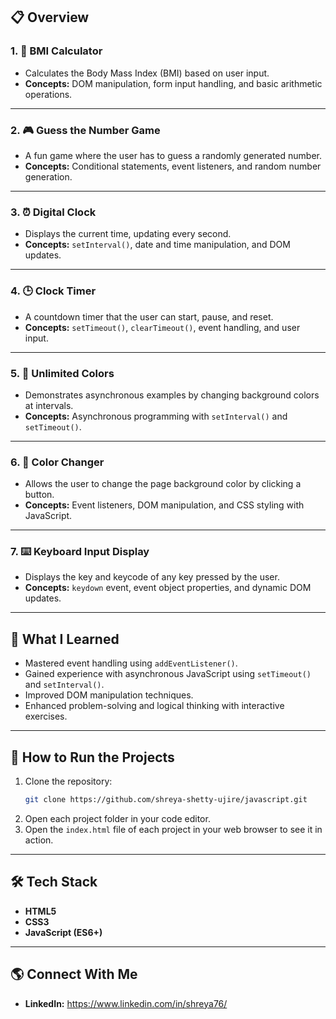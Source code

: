 ## 📋 Overview

### 1. 🧮 **BMI Calculator**  
- Calculates the Body Mass Index (BMI) based on user input.  
- **Concepts:** DOM manipulation, form input handling, and basic arithmetic operations.  

---

### 2. 🎮 **Guess the Number Game**  
- A fun game where the user has to guess a randomly generated number.  
- **Concepts:** Conditional statements, event listeners, and random number generation.  

---

### 3. ⏰ **Digital Clock**  
- Displays the current time, updating every second.  
- **Concepts:** `setInterval()`, date and time manipulation, and DOM updates.  

---

### 4. 🕒 **Clock Timer**  
- A countdown timer that the user can start, pause, and reset.  
- **Concepts:** `setTimeout()`, `clearTimeout()`, event handling, and user input.  

---

### 5. 🎨 **Unlimited Colors**  
- Demonstrates asynchronous examples by changing background colors at intervals.  
- **Concepts:** Asynchronous programming with `setInterval()` and `setTimeout()`.  

---

### 6. 🌈 **Color Changer**  
- Allows the user to change the page background color by clicking a button.  
- **Concepts:** Event listeners, DOM manipulation, and CSS styling with JavaScript.  

---

### 7. ⌨️ **Keyboard Input Display**  
- Displays the key and keycode of any key pressed by the user.  
- **Concepts:** `keydown` event, event object properties, and dynamic DOM updates.  

---

## 🧠 **What I Learned**  
- Mastered event handling using `addEventListener()`.  
- Gained experience with asynchronous JavaScript using `setTimeout()` and `setInterval()`.  
- Improved DOM manipulation techniques.  
- Enhanced problem-solving and logical thinking with interactive exercises.  

---

## 💾 **How to Run the Projects**  
1. Clone the repository:  
   ```bash
   git clone https://github.com/shreya-shetty-ujire/javascript.git
   ```
2. Open each project folder in your code editor.
3. Open the `index.html` file of each project in your web browser to see it in action.

---

## 🛠 **Tech Stack**  
- **HTML5**  
- **CSS3**  
- **JavaScript (ES6+)**  

---

## 🌎 **Connect With Me**  
- **LinkedIn:** https://www.linkedin.com/in/shreya76/
